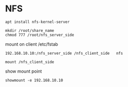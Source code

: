 # NFS


```
apt install nfs-kernel-server
```
```
mkdir /root/share_name
chmod 777 /root/nfs_server_side
```
mount on client
/etc/fstab
```
192.168.10.10:/nfs_server_side /nfs_client_side   nfs 
```
```
mount /nfs_client_side
```

show mount point
```
showmount -e 192.168.10.10
```



